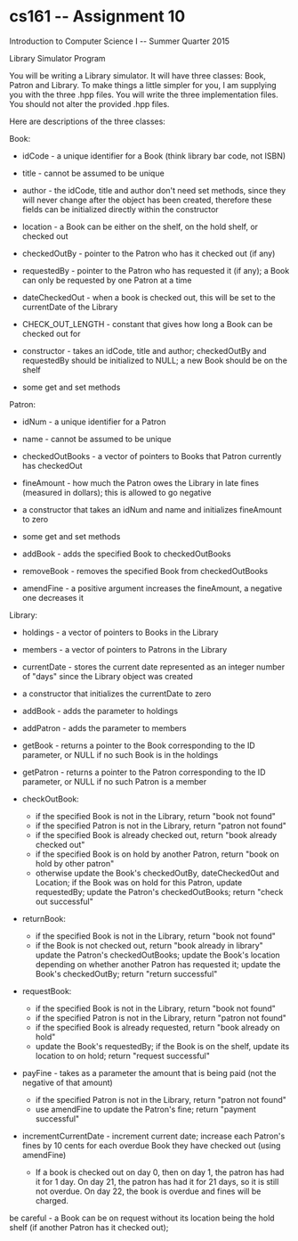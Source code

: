 # cs161 -- Assignment 10
Introduction to Computer Science I -- Summer Quarter 2015

Library Simulator Program

You will be writing a Library simulator. It will have three classes: Book, Patron and Library. To make things a little simpler for you, I am supplying you with the three .hpp files. You will write the three implementation files. You should not alter the provided .hpp files.

Here are descriptions of the three classes:

Book:

- idCode - a unique identifier for a Book (think library bar code, not ISBN)

- title - cannot be assumed to be unique

- author - the idCode, title and author don't need set methods, since they will never change after the object has been created, therefore these fields can be initialized directly within the constructor

- location - a Book can be either on the shelf, on the hold shelf, or checked out

- checkedOutBy - pointer to the Patron who has it checked out (if any)

- requestedBy - pointer to the Patron who has requested it (if any); a Book can only be requested by one Patron at a time

- dateCheckedOut - when a book is checked out, this will be set to the currentDate of the Library

- CHECK_OUT_LENGTH - constant that gives how long a Book can be checked out for

- constructor - takes an idCode, title and author; checkedOutBy and requestedBy should be initialized to NULL; a new Book should be on the shelf

- some get and set methods

Patron:

- idNum - a unique identifier for a Patron

- name - cannot be assumed to be unique

- checkedOutBooks - a vector of pointers to Books that Patron currently has checkedOut

- fineAmount - how much the Patron owes the Library in late fines (measured in dollars); this is allowed to go negative

- a constructor that takes an idNum and name and initializes fineAmount to zero

- some get and set methods

- addBook - adds the specified Book to checkedOutBooks

- removeBook - removes the specified Book from checkedOutBooks

- amendFine - a positive argument increases the fineAmount, a negative one decreases it

Library:

- holdings - a vector of pointers to Books in the Library

- members - a vector of pointers to Patrons in the Library

- currentDate - stores the current date represented as an integer number of "days" since the Library object was created

- a constructor that initializes the currentDate to zero

- addBook - adds the parameter to holdings

- addPatron - adds the parameter to members

- getBook - returns a pointer to the Book corresponding to the ID parameter, or NULL if no such Book is in the holdings

- getPatron - returns a pointer to the Patron corresponding to the ID parameter, or NULL if no such Patron is a member

- checkOutBook:
  - if the specified Book is not in the Library, return "book not found"
  - if the specified Patron is not in the Library, return "patron not found"
  - if the specified Book is already checked out, return "book already checked out"
  - if the specified Book is on hold by another Patron, return "book on hold by other patron"
  - otherwise update the Book's checkedOutBy, dateCheckedOut and Location; if the Book was on hold for this Patron, update requestedBy; update the Patron's checkedOutBooks; return "check out successful"

- returnBook:
  - if the specified Book is not in the Library, return "book not found"
  - if the Book is not checked out, return "book already in library" update the Patron's checkedOutBooks; update the Book's location depending on whether another Patron has requested it; update the Book's checkedOutBy; return "return successful"

- requestBook:
  - if the specified Book is not in the Library, return "book not found"
  - if the specified Patron is not in the Library, return "patron not found"
  - if the specified Book is already requested, return "book already on hold"
  - update the Book's requestedBy; if the Book is on the shelf, update its location to on hold; return "request successful"

- payFine - takes as a parameter the amount that is being paid (not the negative of that amount)
  - if the specified Patron is not in the Library, return "patron not found"
  - use amendFine to update the Patron's fine; return "payment successful"

- incrementCurrentDate - increment current date; increase each Patron's fines by 10 cents for each overdue Book they have checked out (using amendFine)
  - If a book is checked out on day 0, then on day 1, the patron has had it for 1 day. On day 21, the patron has had it for 21 days, so it is still not overdue. On day 22, the book is overdue and fines will be charged.

be careful - a Book can be on request without its location being the hold shelf (if another Patron has it checked out);
